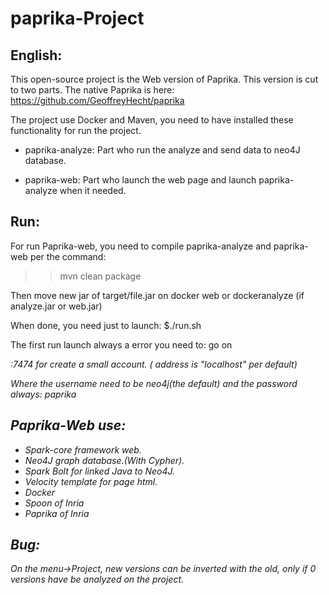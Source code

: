 # paprika-Project


## English:

This open-source project is the Web version of Paprika. This version is cut to two parts.
The native Paprika is here: https://github.com/GeoffreyHecht/paprika

The project use Docker and Maven, you need to have installed these functionality for run the project.


* paprika-analyze: Part who run the analyze and send data to neo4J database.

* paprika-web: Part who launch the web page and launch paprika-analyze when it needed.



## Run: 

For run Paprika-web, you need to compile paprika-analyze and paprika-web per the command:
>> mvn clean package

Then move new jar of target/file.jar on docker web or dockeranalyze (if analyze.jar or web.jar)

When done, you need just to launch:
$./run.sh

The first run launch always a error you need to:
go on <address>:7474 for create a small account.  ( address is "localhost"  per default) 

Where the username need to be neo4j(the default) and the password always: paprika



## Paprika-Web use:
* Spark-core framework web.
* Neo4J graph database.(With Cypher).
* Spark Bolt for linked Java to Neo4J.
* Velocity template for page html.
* Docker
* Spoon of Inria
* Paprika of Inria



## Bug:
On the menu->Project, new versions can be inverted with the old, only if 0 versions have be analyzed on the project.



